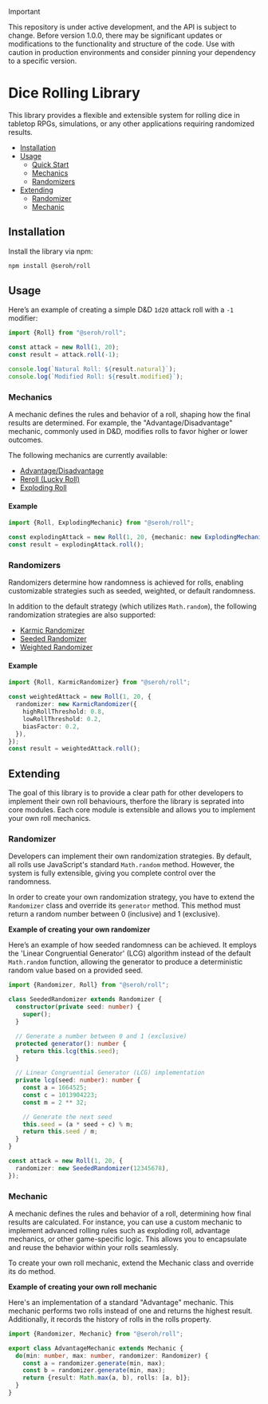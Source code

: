 > [!IMPORTANT]
> This repository is under active development, and the API is subject to change. Before version 1.0.0, there may be significant updates or modifications to the functionality and structure of the code. Use with caution in production environments and consider pinning your dependency to a specific version.

# Dice Rolling Library

This library provides a flexible and extensible system for rolling dice in tabletop RPGs, simulations, or any other applications requiring randomized results.

- [Installation](#installation)
- [Usage](#usage)
  - [Quick Start](#usage)
  - [Mechanics](#mechanics)
  - [Randomizers](#randomizers)
- [Extending](#extending)
  - [Randomizer](#randomizer)
  - [Mechanic](#mechanic)

## Installation

Install the library via npm:

```bash
npm install @seroh/roll
```

## Usage

Here’s an example of creating a simple D&D `1d20` attack roll with a `-1` modifier:

```ts
import {Roll} from "@seroh/roll";

const attack = new Roll(1, 20);
const result = attack.roll(-1);

console.log(`Natural Roll: ${result.natural}`);
console.log(`Modified Roll: ${result.modified}`);
```

### Mechanics

A mechanic defines the rules and behavior of a roll, shaping how the final results are determined. For example, the "Advantage/Disadvantage" mechanic, commonly used in D&D, modifies rolls to favor higher or lower outcomes.

The following mechanics are currently available:

- [Advantage/Disadvantage](modules/mechanic/readme.md#advantagedisadvantage)
- [Reroll (Lucky Roll)](modules/mechanic/readme.md#reroll-lucky-roll)
- [Exploding Roll](modules/mechanic/readme.md#exploding-roll)

#### Example

```ts
import {Roll, ExplodingMechanic} from "@seroh/roll";

const explodingAttack = new Roll(1, 20, {mechanic: new ExplodingMechanic()});
const result = explodingAttack.roll();
```

### Randomizers

Randomizers determine how randomness is achieved for rolls, enabling customizable strategies such as seeded, weighted, or default randomness.

In addition to the default strategy (which utilizes `Math.random`), the following randomization strategies are also supported:

- [Karmic Randomizer](modules/randomizer/readme.md#karmic)
- [Seeded Randomizer](modules/randomizer/readme.md#seeded)
- [Weighted Randomizer](modules/randomizer/readme.md#weighted)

#### Example

```ts
import {Roll, KarmicRandomizer} from "@seroh/roll";

const weightedAttack = new Roll(1, 20, {
  randomizer: new KarmicRandomizer({
    highRollThreshold: 0.8,
    lowRollThreshold: 0.2,
    biasFactor: 0.2,
  }),
});
const result = weightedAttack.roll();
```

## Extending

The goal of this library is to provide a clear path for other developers to implement their own roll behaviours, therfore the library is seprated into core modules. Each core module is extensible and allows you to implement your own roll mechanics.

### Randomizer

Developers can implement their own randomization strategies. By default, all rolls use JavaScript's standard `Math.random` method. However, the system is fully extensible, giving you complete control over the randomness.

In order to create your own randomization strategy, you have to extend the `Randomizer` class and override its `generator` method. This method must return a random number between 0 (inclusive) and 1 (exclusive).

**Example of creating your own randomizer**

Here’s an example of how seeded randomness can be achieved. It employs the 'Linear Congruential Generator' (LCG) algorithm instead of the default `Math.random` function, allowing the generator to produce a deterministic random value based on a provided seed.

```ts
import {Randomizer, Roll} from "@seroh/roll";

class SeededRandomizer extends Randomizer {
  constructor(private seed: number) {
    super();
  }

  // Generate a number between 0 and 1 (exclusive)
  protected generator(): number {
    return this.lcg(this.seed);
  }

  // Linear Congruential Generator (LCG) implementation
  private lcg(seed: number): number {
    const a = 1664525;
    const c = 1013904223;
    const m = 2 ** 32;

    // Generate the next seed
    this.seed = (a * seed + c) % m;
    return this.seed / m;
  }
}

const attack = new Roll(1, 20, {
  randomizer: new SeededRandomizer(12345678),
});
```

### Mechanic

A mechanic defines the rules and behavior of a roll, determining how final results are calculated. For instance, you can use a custom mechanic to implement advanced rolling rules such as exploding roll, advantage mechanics, or other game-specific logic. This allows you to encapsulate and reuse the behavior within your rolls seamlessly.

To create your own roll mechanic, extend the Mechanic class and override its do method.

**Example of creating your own roll mechanic**

Here's an implementation of a standard "Advantage" mechanic. This mechanic performs two rolls instead of one and returns the highest result. Additionally, it records the history of rolls in the rolls property.

```ts
import {Randomizer, Mechanic} from "@seroh/roll";

export class AdvantageMechanic extends Mechanic {
  do(min: number, max: number, randomizer: Randomizer) {
    const a = randomizer.generate(min, max);
    const b = randomizer.generate(min, max);
    return {result: Math.max(a, b), rolls: [a, b]};
  }
}
```
